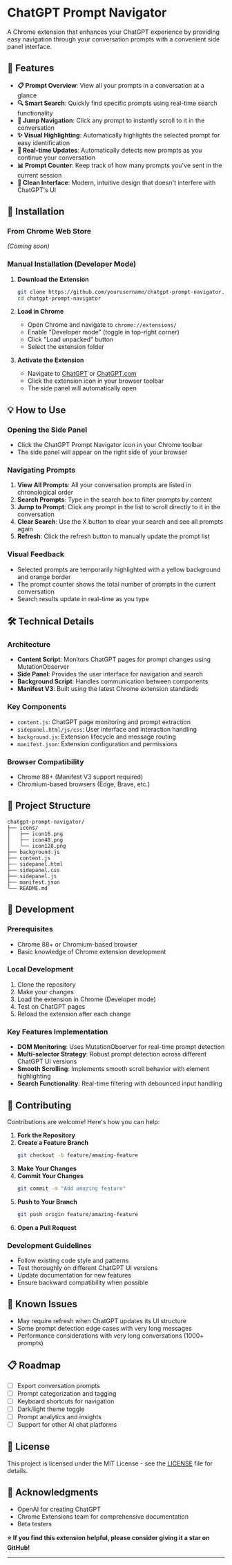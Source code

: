 # ChatGPT Prompt Navigator

A Chrome extension that enhances your ChatGPT experience by providing easy navigation through your conversation prompts with a convenient side panel interface.

## 🌟 Features

- **📋 Prompt Overview**: View all your prompts in a conversation at a glance
- **🔍 Smart Search**: Quickly find specific prompts using real-time search functionality
- **🎯 Jump Navigation**: Click any prompt to instantly scroll to it in the conversation
- **✨ Visual Highlighting**: Automatically highlights the selected prompt for easy identification
- **🔄 Real-time Updates**: Automatically detects new prompts as you continue your conversation
- **📊 Prompt Counter**: Keep track of how many prompts you've sent in the current session
- **🎨 Clean Interface**: Modern, intuitive design that doesn't interfere with ChatGPT's UI

## 🚀 Installation

### From Chrome Web Store
*(Coming soon)*

### Manual Installation (Developer Mode)

1. **Download the Extension**
   ```bash
   git clone https://github.com/yourusername/chatgpt-prompt-navigator.git
   cd chatgpt-prompt-navigator
   ```

2. **Load in Chrome**
   - Open Chrome and navigate to `chrome://extensions/`
   - Enable "Developer mode" (toggle in top-right corner)
   - Click "Load unpacked" button
   - Select the extension folder

3. **Activate the Extension**
   - Navigate to [ChatGPT](https://chat.openai.com) or [ChatGPT.com](https://chatgpt.com)
   - Click the extension icon in your browser toolbar
   - The side panel will automatically open

## 💡 How to Use

### Opening the Side Panel
- Click the ChatGPT Prompt Navigator icon in your Chrome toolbar
- The side panel will appear on the right side of your browser

### Navigating Prompts
1. **View All Prompts**: All your conversation prompts are listed in chronological order
2. **Search Prompts**: Type in the search box to filter prompts by content
3. **Jump to Prompt**: Click any prompt in the list to scroll directly to it in the conversation
4. **Clear Search**: Use the X button to clear your search and see all prompts again
5. **Refresh**: Click the refresh button to manually update the prompt list

### Visual Feedback
- Selected prompts are temporarily highlighted with a yellow background and orange border
- The prompt counter shows the total number of prompts in the current conversation
- Search results update in real-time as you type

## 🛠️ Technical Details

### Architecture
- **Content Script**: Monitors ChatGPT pages for prompt changes using MutationObserver
- **Side Panel**: Provides the user interface for navigation and search
- **Background Script**: Handles communication between components
- **Manifest V3**: Built using the latest Chrome extension standards

### Key Components
- `content.js`: ChatGPT page monitoring and prompt extraction
- `sidepanel.html/js/css`: User interface and interaction handling
- `background.js`: Extension lifecycle and message routing
- `manifest.json`: Extension configuration and permissions

### Browser Compatibility
- Chrome 88+ (Manifest V3 support required)
- Chromium-based browsers (Edge, Brave, etc.)

## 📁 Project Structure

```
chatgpt-prompt-navigator/
├── icons/
│   ├── icon16.png
│   ├── icon48.png
│   └── icon128.png
├── background.js
├── content.js
├── sidepanel.html
├── sidepanel.css
├── sidepanel.js
├── manifest.json
└── README.md
```

## 🔧 Development

### Prerequisites
- Chrome 88+ or Chromium-based browser
- Basic knowledge of Chrome extension development

### Local Development
1. Clone the repository
2. Make your changes
3. Load the extension in Chrome (Developer mode)
4. Test on ChatGPT pages
5. Reload the extension after each change

### Key Features Implementation
- **DOM Monitoring**: Uses MutationObserver for real-time prompt detection
- **Multi-selector Strategy**: Robust prompt detection across different ChatGPT UI versions
- **Smooth Scrolling**: Implements smooth scroll behavior with element highlighting
- **Search Functionality**: Real-time filtering with debounced input handling

## 🤝 Contributing

Contributions are welcome! Here's how you can help:

1. **Fork the Repository**
2. **Create a Feature Branch**
   ```bash
   git checkout -b feature/amazing-feature
   ```
3. **Make Your Changes**
4. **Commit Your Changes**
   ```bash
   git commit -m "Add amazing feature"
   ```
5. **Push to Your Branch**
   ```bash
   git push origin feature/amazing-feature
   ```
6. **Open a Pull Request**

### Development Guidelines
- Follow existing code style and patterns
- Test thoroughly on different ChatGPT UI versions
- Update documentation for new features
- Ensure backward compatibility when possible

## 🐛 Known Issues

- May require refresh when ChatGPT updates its UI structure
- Some prompt detection edge cases with very long messages
- Performance considerations with very long conversations (1000+ prompts)

## 📋 Roadmap

- [ ] Export conversation prompts
- [ ] Prompt categorization and tagging
- [ ] Keyboard shortcuts for navigation
- [ ] Dark/light theme toggle
- [ ] Prompt analytics and insights
- [ ] Support for other AI chat platforms

## 📄 License

This project is licensed under the MIT License - see the [LICENSE](LICENSE) file for details.

## 🙏 Acknowledgments

- OpenAI for creating ChatGPT
- Chrome Extensions team for comprehensive documentation
- Beta testers

**⭐ If you find this extension helpful, please consider giving it a star on GitHub!**

---
